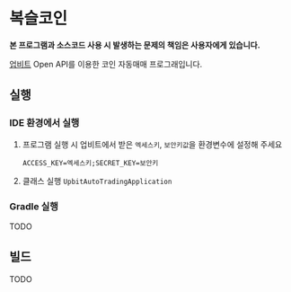 # 복슬코인
**본 프로그램과 소스코드 사용 시 발생하는 문제의 책임은 사용자에게 있습니다.**

[업비트](https://upbit.com) Open API를 이용한 코인 자동매매 프로그래입니다.

## 실행
### IDE 환경에서 실행
1. 프로그램 실행 시 업비트에서 받은 `엑세스키`, `보안키값`을 환경변수에 설정해 주세요
    ```
    ACCESS_KEY=엑세스키;SECRET_KEY=보안키
    ```
1. 클래스 실행 `UpbitAutoTradingApplication`

### Gradle 실행 
TODO

## 빌드 
TODO
